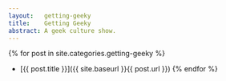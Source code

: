 ```yaml
---
layout:   getting-geeky
title:    Getting Geeky
abstract: A geek culture show.
---
```

{% for post in site.categories.getting-geeky %}
* [{{ post.title }}]({{ site.baseurl }}{{ post.url }})
{% endfor %}